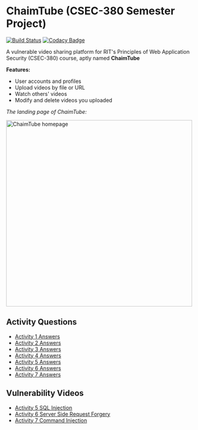 # ChaimTube (CSEC-380 Semester Project)
[![Build Status](https://travis-ci.org/wwt9829/CSEC-380-Project.svg?branch=master)](https://travis-ci.org/wwt9829/CSEC-380-Project)
[![Codacy Badge](https://api.codacy.com/project/badge/Grade/f7c99b34a214492dbf4b4f02fa57aa15)](https://www.codacy.com/manual/wwt9829/CSEC-380-Project?utm_source=github.com&amp;utm_medium=referral&amp;utm_content=wwt9829/CSEC-380-Project&amp;utm_campaign=Badge_Grade)

A vulnerable video sharing platform for RIT's Principles of Web Application Security (CSEC-380) course, aptly named **ChaimTube**

**Features:**
* User accounts and profiles
* Upload videos by file or URL
* Watch others' videos
* Modify and delete videos you uploaded

*The landing page of ChaimTube:*

<img src="https://raw.githubusercontent.com/wwt9829/CSEC-380-Project/master/documentation/homepage.png" alt="ChaimTube homepage" width="500"/>

## Activity Questions
* [Activity 1 Answers](https://github.com/wwt9829/CSEC-380-Project/wiki/Activity-1-Questions)
* [Activity 2 Answers](https://github.com/wwt9829/CSEC-380-Project/wiki/Activity-2-Questions)
* [Activity 3 Answers](https://github.com/wwt9829/CSEC-380-Project/wiki/Activity-3-Questions)
* [Activity 4 Answers](https://github.com/wwt9829/CSEC-380-Project/wiki/Activity-4-Questions)
* [Activity 5 Answers](https://github.com/wwt9829/CSEC-380-Project/wiki/Activity-5-Questions)
* [Activity 6 Answers](https://github.com/wwt9829/CSEC-380-Project/wiki/Activity-6-Questions)
* [Activity 7 Answers](https://github.com/wwt9829/CSEC-380-Project/wiki/Activity-7-Questions)

## Vulnerability Videos
* [Activity 5 SQL Injection](https://github.com/wwt9829/CSEC-380-Project/wiki/Activity-5-Videos)
* [Activity 6 Server Side Request Forgery](https://github.com/wwt9829/CSEC-380-Project/wiki/Activity-6-Videos)
* [Activity 7 Command Injection](https://github.com/wwt9829/CSEC-380-Project/wiki/Activity-7-Videos)
